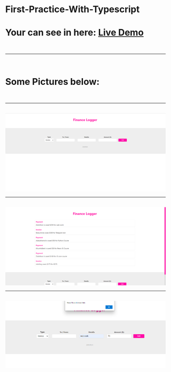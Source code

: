 # First-Practice-With-Typescript

# Your can see in here: <a href="https://first-practice-typescript.netlify.app" target="_blank">Live Demo</a>

<br/>
<hr />
<br />
<h1>Some Pictures below:</h1>
<br/>
<hr />
<br />
<img src="./images/ex1.png" />
<br/>
<hr />
<br />
<img src="./images/ex2.png" />
<br/>
<hr />
<br />
<img src="./images/ex3.png" />
